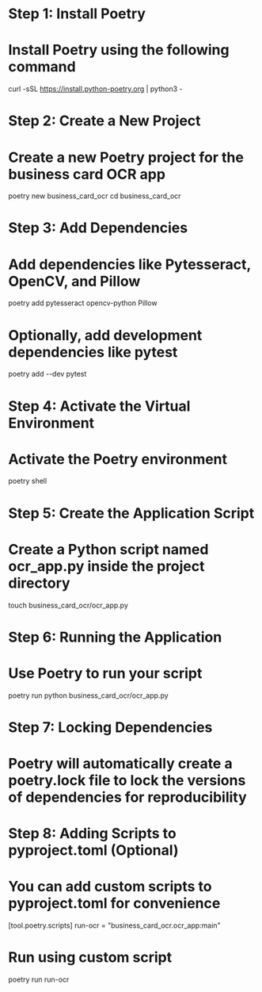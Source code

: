 # Step 1: Install Poetry
# Install Poetry using the following command
curl -sSL https://install.python-poetry.org | python3 -

# Step 2: Create a New Project
# Create a new Poetry project for the business card OCR app
poetry new business_card_ocr
cd business_card_ocr

# Step 3: Add Dependencies
# Add dependencies like Pytesseract, OpenCV, and Pillow
poetry add pytesseract opencv-python Pillow

# Optionally, add development dependencies like pytest
poetry add --dev pytest

# Step 4: Activate the Virtual Environment
# Activate the Poetry environment
poetry shell

# Step 5: Create the Application Script
# Create a Python script named ocr_app.py inside the project directory
touch business_card_ocr/ocr_app.py

# Step 6: Running the Application
# Use Poetry to run your script
poetry run python business_card_ocr/ocr_app.py

# Step 7: Locking Dependencies
# Poetry will automatically create a poetry.lock file to lock the versions of dependencies for reproducibility

# Step 8: Adding Scripts to pyproject.toml (Optional)
# You can add custom scripts to pyproject.toml for convenience
[tool.poetry.scripts]
run-ocr = "business_card_ocr.ocr_app:main"

# Run using custom script
poetry run run-ocr